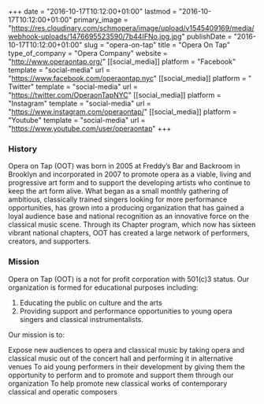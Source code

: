 +++
date = "2016-10-17T10:12:00+01:00"
lastmod = "2016-10-17T10:12:00+01:00"
primary_image = "https://res.cloudinary.com/schmopera/image/upload/v1545409169/media/webhook-uploads/1476695523590/7b44IFNo.jpg.jpg"
publishDate = "2016-10-17T10:12:00+01:00"
slug = "opera-on-tap"
title = "Opera On Tap"
type_of_company = "Opera Company"
website = "http://www.operaontap.org/"
[[social_media]]
platform = "Facebook"
template = "social-media"
url = "https://www.facebook.com/operaontap.nyc"
[[social_media]]
platform = " Twitter"
template = "social-media"
url = "https://twitter.com/OperaonTapNYC"
[[social_media]]
platform = "Instagram"
template = "social-media"
url = "https://www.instagram.com/operaontap/"
[[social_media]]
platform = "Youtube"
template = "social-media"
url = "https://www.youtube.com/user/operaontap"
+++

### History

Opera on Tap (OOT) was born in 2005 at Freddy’s Bar and Backroom in Brooklyn and incorporated in 2007 to promote opera as a viable, living and progressive art form and to support the developing artists who continue to keep the art form alive. What began as a small monthly gathering of ambitious, classically trained singers looking for more performance opportunities, has grown into a producing organization that has gained a loyal audience base and national recognition as an innovative force on the classical music scene. Through its Chapter program, which now has sixteen vibrant national chapters, OOT has created a large network of performers, creators, and supporters.

### Mission

Opera on Tap (OOT) is a not for profit corporation with 501(c)3 status. Our organization is formed for educational purposes including:
1) Educating the public on culture and the arts
2) Providing support and performance opportunities to young opera singers and classical instrumentalists.

Our mission is to:

Expose new audiences to opera and classical music by taking opera and classical music out of the concert hall and performing it in alternative venues
To aid young performers in their development by giving them the opportunity to perform and to promote and support them through our organization
To help promote new classical works of contemporary classical and operatic composers
